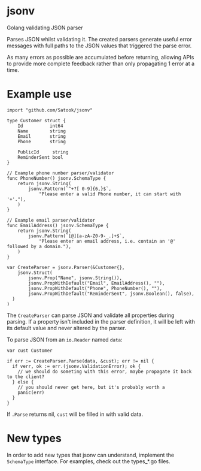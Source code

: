 # jsonv
Golang validating JSON parser

Parses JSON whilst validating it. The created parsers generate useful error messages
with full paths to the JSON values that triggered the parse error.

As many errors as possible are accumulated before returning, allowing APIs to provide
more complete feedback rather than only propagating 1 error at a time.

# Example use

```golang
import "github.com/Satook/jsonv"

type Customer struct {
	Id          int64
	Name        string
	Email       string
	Phone       string

	PublicId     string
	ReminderSent bool
}

// Example phone number parser/validator
func PhoneNumber() jsonv.SchemaType {
	return jsonv.String(
		jsonv.Pattern(`^+?[ 0-9]{6,}$`,
			"Please enter a valid Phone number, it can start with '+'."),
	)
}

// Example email parser/validator
func EmailAddress() jsonv.SchemaType {
	return jsonv.String(
		jsonv.Pattern(`[@][a-zA-Z0-9-_.]+$`,
			"Please enter an email address, i.e. contain an '@' followed by a domain."),
	)
}

var CreateParser = jsonv.Parser(&Customer{},
	jsonv.Struct(
		jsonv.Prop("Name", jsonv.String()),
		jsonv.PropWithDefault("Email", EmailAddress(), ""),
		jsonv.PropWithDefault("Phone", PhoneNumber(), ""),
		jsonv.PropWithDefault("ReminderSent", jsonv.Boolean(), false),
  )
)
```

The `CreateParser` can parse JSON and validate all properties during parsing. If a property
isn't included in the parser definition, it will be left with its default value and never
altered by the parser.

To parse JSON from an `io.Reader` named `data`:

```golang
var cust Customer

if err := CreateParser.Parse(data, &cust); err != nil {
  if verr, ok := err.(jsonv.ValidationError); ok {
    // we should do someting with this error, maybe propagate it back to the client?
  } else {
    // you should never get here, but it's probably worth a
    panic(err)
  }
}
```

If `.Parse` returns nil, `cust` will be filled in with valid data.

# New types

In order to add new types that jsonv can understand, implement the `SchemaType` interface.
For examples, check out the types_*.go files.
